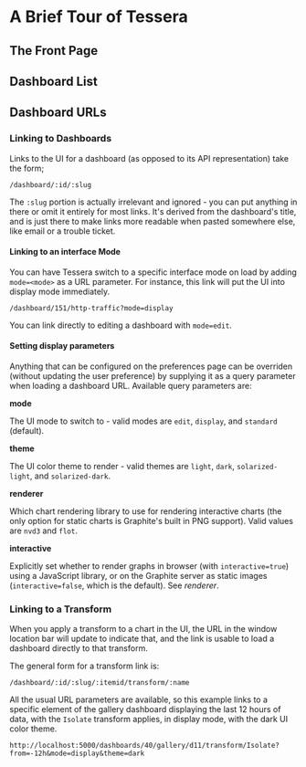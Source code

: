 # A Brief Tour of Tessera

## The Front Page

## Dashboard List

## Dashboard URLs

### Linking to Dashboards

Links to the UI for a dashboard (as opposed to its API representation) take the form;

```
/dashboard/:id/:slug
```

The `:slug` portion is actually irrelevant and ignored - you can put anything in there or omit it entirely for most links. It's derived from the dashboard's title, and is just there to make links more readable when pasted somewhere else, like email or a trouble ticket. 

#### Linking to an interface Mode

You can have Tessera switch to a specific interface mode on load by adding `mode=<mode>` as a URL parameter. For instance, this link will put the UI into display mode immediately. 

```
/dashboard/151/http-traffic?mode=display
```

You can link directly to editing a dashboard with `mode=edit`. 

#### Setting display parameters

Anything that can be configured on the preferences page can be overriden (without updating the user preference) by supplying it as a query parameter when loading a dashboard URL. Available query parameters are:

**mode**

The UI mode to switch to - valid modes are `edit`, `display`, and `standard` (default). 

**theme**

The UI color theme to render - valid themes are `light`, `dark`, `solarized-light`, and `solarized-dark`. 

**renderer**

Which chart rendering library to use for rendering interactive charts (the only option for static charts is Graphite's built in PNG support). Valid values are `nvd3` and `flot`. 

**interactive**

Explicitly set whether to render graphs in browser (with `interactive=true`) using a JavaScript library, or on the Graphite server as static images (`interactive=false`, which is the default). See *renderer*. 

### Linking to a Transform

When you apply a transform to a chart in the UI, the URL in the window location bar will update to indicate that, and the link is usable to load a dashboard directly to that transform. 

The general form for a transform link is:

```
/dashboard/:id/:slug/:itemid/transform/:name
```

All the usual URL parameters are available, so this example links to a specific element of the gallery dashboard displaying the last 12 hours of data, with the `Isolate` transform applies, in display mode, with the dark UI color theme. 

```
http://localhost:5000/dashboards/40/gallery/d11/transform/Isolate?from=-12h&mode=display&theme=dark
```